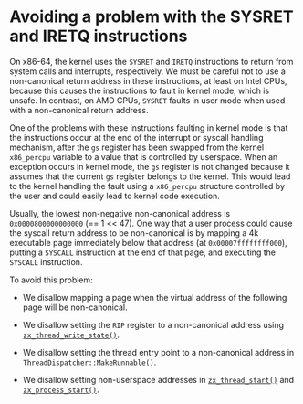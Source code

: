 # Avoiding a problem with the SYSRET and IRETQ instructions

On x86-64, the kernel uses the `SYSRET` and `IRETQ` instructions to return
from system calls and interrupts, respectively. We must be careful not to
use a non-canonical return address in these instructions, at least on Intel
CPUs, because this causes the instructions to fault in kernel mode, which
is unsafe. In contrast, on AMD CPUs, `SYSRET` faults in user mode when used
with a non-canonical return address.

One of the problems with these instructions faulting in kernel mode is that
the instructions occur at the end of the interrupt or syscall handling
mechanism, after the `gs` register has been swapped from the kernel
`x86_percpu` variable to a value that is controlled by userspace. When an
exception occurs in kernel mode, the `gs` register is not changed because
it assumes that the current `gs` register belongs to the kernel. This would
lead to the kernel handling the fault using a `x86_percpu` structure
controlled by the user and could easily lead to kernel code execution.

Usually, the lowest non-negative non-canonical address is `0x0000800000000000`
(== 1 << 47).  One way that a user process could cause the syscall return
address to be non-canonical is by mapping a 4k executable page immediately
below that address (at `0x00007ffffffff000`), putting a `SYSCALL` instruction
at the end of that page, and executing the `SYSCALL` instruction.

To avoid this problem:

*   We disallow mapping a page when the virtual address of the following page
    will be non-canonical.

*   We disallow setting the `RIP` register to a non-canonical address using
    [`zx_thread_write_state()`][thread_write_state].

*   We disallow setting the thread entry point to a non-canonical address in
    `ThreadDispatcher::MakeRunnable()`.

*   We disallow setting non-userspace addresses in
    [`zx_thread_start()`][thread_start] and [`zx_process_start()`][process_start].

[thread_write_state]: /reference/syscalls/thread_write_state.md
[thread_start]: /reference/syscalls/thread_start.md
[process_start]: /reference/syscalls/process_start.md
